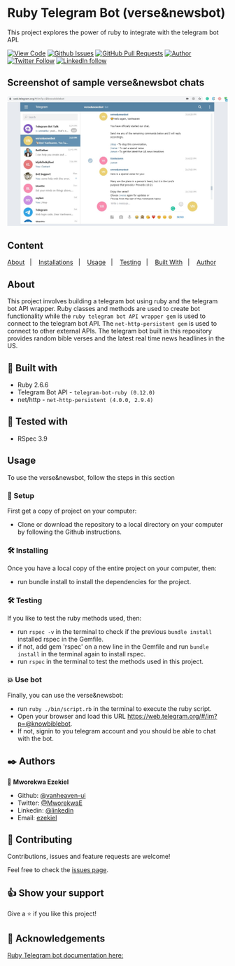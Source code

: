 # Ruby Telegram Bot (verse&newsbot)

This project explores the power of ruby to integrate with the telegram bot API.
  
[![View Code](https://img.shields.io/badge/View%20-Code-green)](https://github.com/vanheaven-ui/ruby-telegram-bot/tree/develop)
[![Github Issues](https://img.shields.io/badge/GitHub-Issues-orange)](https://github.com/vanheaven-ui/ruby-telegram-bot/issues)
[![GitHub Pull Requests](https://img.shields.io/badge/GitHub-Pull%20Requests-blue)](https://github.com/vanheaven-ui/ruby-telegram-bot/pulls)
[![Author](https://img.shields.io/badge/Github-Author-black)](https://github.com/vanheaven-ui)
[![Twitter Follow](https://img.shields.io/badge/Twitter-Ezekiel-%231DA1F2)](https://twitter.com/MworekwaE)
[![LinkedIn follow](https://img.shields.io/badge/LinkedIn-Ezekiel-%232867B2)](https://www.linkedin.com/in/vanheaven/)

## Screenshot of sample verse&newsbot chats

<img src="/img/screenshot.jpg">

## Content

<a text-align="center" href="#about">About</a>&nbsp;&nbsp;&nbsp;|&nbsp;&nbsp;&nbsp;
<a href="#ins">Installations</a>&nbsp;&nbsp;&nbsp;|&nbsp;&nbsp;&nbsp;
<a href="#usage">Usage</a>&nbsp;&nbsp;&nbsp;|&nbsp;&nbsp;&nbsp;
<a href="#testing">Testing</a>&nbsp;&nbsp;&nbsp;|&nbsp;&nbsp;&nbsp;
<a href="#with">Built With</a>&nbsp;&nbsp;&nbsp;|&nbsp;&nbsp;&nbsp;
<a href="#author">Author</a>


## About <a name = "about"></a>
This project involves building a telegram bot using ruby and the telegram bot API wrapper. Ruby classes and methods are used to create bot functionality while the ``ruby telegram bot API wrapper gem`` is used to connect to the telegram bot API. The ``net-http-persistent gem`` is used to connect to other external APIs. The telegram bot built in this repository provides random bible verses and the latest real time news headlines in the US.
## 🔧 Built with<a name = "with"></a>

- Ruby 2.6.6
- Telegram Bot API - ``telegram-bot-ruby (0.12.0)``
- net/http - ``net-http-persistent (4.0.0, 2.9.4)``

## 🔧 Tested with<a name = "tested"></a>
  
- RSpec 3.9

## Usage <a name = "usage"></a>
To use the verse&newsbot, follow the steps in this section

### 🔨 Setup
First get a copy of project on your computer:
- Clone or download the repository to a local directory on your computer by following the Github instructions.

### 🛠 Installing <a name = "ins"></a>
Once you have a local copy of the entire project on your computer, then:

- run bundle install to install the dependencies for the project.

### 🛠 Testing <a name = "testing"></a>
If you like to test the ruby methods used, then:

- run ``rspec -v`` in the terminal to check if the previous ``bundle install`` installed rspec in the Gemfile.
- if not, add gem 'rspec' on a new line in the Gemfile and run ``bundle install`` in the terminal again to install rspec.
- run ``rspec`` in the terminal to test the methods used in this project.

### :boom: Use bot
Finally, you can use the verse&newsbot:

- run ``ruby ./bin/script.rb`` in the terminal to execute the ruby script.
- Open your browser and load this URL https://web.telegram.org/#/im?p=@knowbiblebot.
- If not, signin to you telegram account and you should be able to chat with the bot.

## ✒️  Authors <a name = "author"></a>

👤 **Mworekwa Ezekiel**

- Github: [@vanheaven-ui](https://github.com/vanheaven-ui)
- Twitter: [@MworekwaE](https://twitter.com/MworekwaE)
- Linkedin: [@linkedin](https://www.linkedin.com/in/vanheaven/)
- Email: [ezekiel](mailto:vanheaven6@gmail.com)

## 🤝 Contributing

Contributions, issues and feature requests are welcome!

Feel free to check the [issues page](https://github.com/vanheaven-ui/ruby-telegram-bot/issues).


## 👍 Show your support

Give a ⭐️ if you like this project!

## :clap: Acknowledgements
[Ruby Telegram bot documentation here:](https://www.rubydoc.info/gems/telegram-bot-ruby/0.7.2)

</div>
